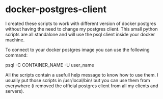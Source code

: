 # docker-postgres-client
I created these scripts to work with different version of docker postgres without having the need to change my postgres client. This small python scripts are all standalone and will use the psql client inside your docker machine.

To connect to your docker postgres image you can use the following command:

psql -C CONTAINER_NAME -U user_name

All the scripts contain a usefull help message to know how to use them. I usually put those scripts in /usr/local/bin/ but you can use them from everywhere (i removed the official postgres client from all my clients and servers).